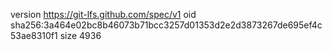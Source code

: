 version https://git-lfs.github.com/spec/v1
oid sha256:3a464e02bc8b46073b71bcc3257d01353d2e2d3873267de695ef4c53ae8310f1
size 4936
